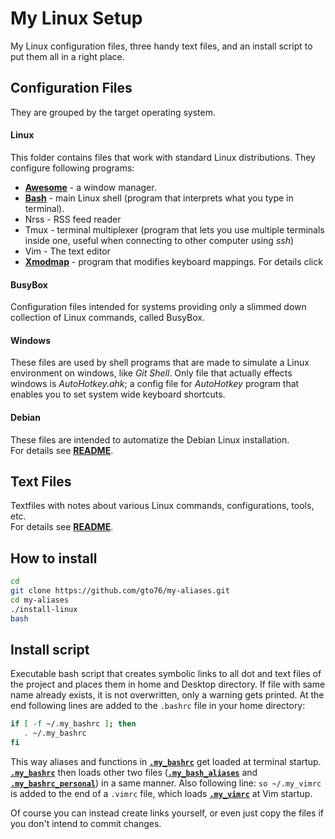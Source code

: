 My Linux Setup
==============
My Linux configuration files, three handy text files, and an install script to put them all in a right place.

Configuration Files
------------
They are grouped by the target operating system.

#### Linux
This folder contains files that work with standard Linux distributions. They configure following programs:
* [**Awesome**](/conf-files/linux/awesome) - a window manager. 
*  [**Bash**](/conf-files/linux/bash) - main Linux shell (program that interprets what you type in terminal). 
* Nrss - RSS feed reader
* Tmux - terminal multiplexer (program that lets you use multiple terminals inside one, useful when connecting to other computer using *ssh*)
* Vim - The text editor
* [**Xmodmap**](/conf-files/linux/xmodmap) - program that modifies keyboard mappings. For details click

#### BusyBox
Configuration files intended for systems providing only a slimmed down collection of Linux commands, called BusyBox.

#### Windows
These files are used by shell programs that are made to simulate a Linux environment on windows, like *Git Shell*. Only file that actually effects windows is *AutoHotkey.ahk*; a config file for *AutoHotkey* program that enables you to set system wide keyboard shortcuts.  

#### Debian
These files are intended to automatize the Debian Linux installation.   
For details see [**README**](conf-files/debian).

Text Files
----------
Textfiles with notes about various Linux commands, configurations, tools, etc.  
For details see [**README**](text-files).

How to install
--------------

```bash
cd
git clone https://github.com/gto76/my-aliases.git
cd my-aliases
./install-linux
bash
```

Install script
--------------
Executable bash script that creates symbolic links to all dot and text files of the project and places them in home and Desktop directory. If file with same name already exists, it is not overwritten, only a warning gets printed. At the end following lines are added to the `.bashrc` file in your home directory:
``` bash
if [ -f ~/.my_bashrc ]; then
   . ~/.my_bashrc
fi
```
This way aliases and functions in [**`.my_bashrc`**](/conf-files/linux/bash/.my_bashrc) get loaded at terminal startup. [**`.my_bashrc`**](/conf-files/linux/bash/.my_bashrc) then loads other two files ([**`.my_bash_aliases`**](/conf-files/linux/bash/.my_bash_aliases) and [**`.my_bashrc_personal`**](/conf-files/linux/bash/.my_bashrc_personal)) in a same manner.
Also following line: `so ~/.my_vimrc` is added to the end of a `.vimrc` file, which loads [**`.my_vimrc`**](/conf-files/linux/bash/.my_vimrc) at Vim startup. 

Of course you can instead create links yourself, or even just copy the files if you don't intend to commit changes.






